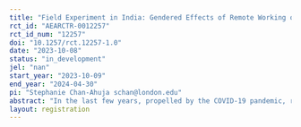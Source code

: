 ```yaml
---
title: "Field Experiment in India: Gendered Effects of Remote Working on Career Choices"
rct_id: "AEARCTR-0012257"
rct_id_num: "12257"
doi: "10.1257/rct.12257-1.0"
date: "2023-10-08"
status: "in_development"
jel: "nan"
start_year: "2023-10-09"
end_year: "2024-04-30"
pi: "Stephanie Chan-Ahuja schan@london.edu"
abstract: "In the last few years, propelled by the COVID-19 pandemic, remote work has become commonplace. Our main research objective is to study whether the experience of remote working will affect how early career individuals view their career prospects, and whether this differs by gender."
layout: registration
---
```


